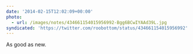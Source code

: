 ```yaml
---
date: '2014-02-15T12:02:09+00:00'
photo:
  - url: /images/notes/434661154015956992-Bgg6BCwIYAAd39L.jpg
syndicated: 'https://twitter.com/roobottom/status/434661154015956992'
---
```

As good as new. 
